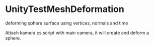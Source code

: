# UnityTestMeshDeformation
deforming sphere surface using vertices, normals and time

Attach kamera.cs script with main camera, it will create and deform a sphere.
